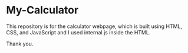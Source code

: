 # My-Calculator
This repository is for the calculator webpage, which is built using HTML, CSS, and JavaScript and I used internal js inside the HTML.

Thank you.
